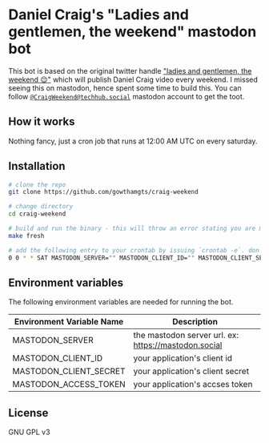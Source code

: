 # Daniel Craig's "Ladies and gentlemen, the weekend" mastodon bot

This bot is based on the original twitter handle ["ladies and gentlemen, the weekend 😌"](https://twitter.com/CraigWeekend) which will publish Daniel Craig video every weekend. I missed seeing this on mastodon, hence spent some time to build this. You can follow [`@CraigWeekend@techhub.social`](https://techhub.social/@CraigWeekend) mastodon account to get the toot.

## How it works

Nothing fancy, just a cron job that runs at 12:00 AM UTC on every saturday.

## Installation

```sh
# clone the repo
git clone https://github.com/gowthamgts/craig-weekend

# change directory
cd craig-weekend

# build and run the binary - this will throw an error stating you are missing some environment variables
make fresh

# add the following entry to your crontab by issuing `crontab -e`. don't forget to update the environment variables
0 0 * * SAT MASTODON_SERVER="" MASTODON_CLIENT_ID="" MASTODON_CLIENT_SECRET="" MASTODON_ACCESS_TOKEN="" <build directory>/craig-weekend
```

## Environment variables

The following environment variables are needed for running the bot.

| Environment Variable Name | Description                                          |
| ------------------------- | ---------------------------------------------------- |
| MASTODON_SERVER           | the mastodon server url. ex: https://mastodon.social |
| MASTODON_CLIENT_ID        | your application's client id                         |
| MASTODON_CLIENT_SECRET    | your application's client secret                     |
| MASTODON_ACCESS_TOKEN     | your application's accses token                      |

## License

GNU GPL v3
